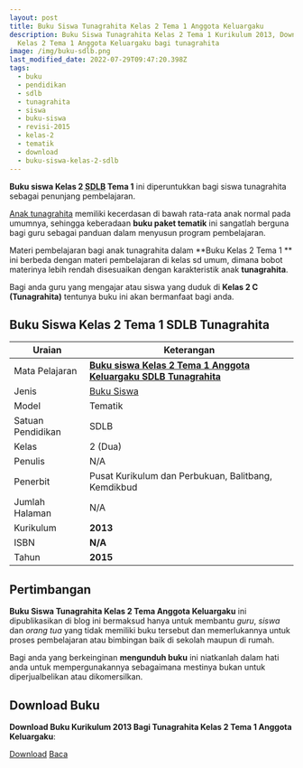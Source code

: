 ```yaml
---
layout: post
title: Buku Siswa Tunagrahita Kelas 2 Tema 1 Anggota Keluargaku
description: Buku Siswa Tunagrahita Kelas 2 Tema 1 Kurikulum 2013, Download buku
  Kelas 2 Tema 1 Anggota Keluargaku bagi tunagrahita
image: /img/buku-sdlb.png
last_modified_date: 2022-07-29T09:47:20.398Z
tags:
  - buku
  - pendidikan
  - sdlb
  - tunagrahita
  - siswa
  - buku-siswa
  - revisi-2015
  - kelas-2
  - tematik
  - download
  - buku-siswa-kelas-2-sdlb
---
```



**Buku siswa Kelas 2 <abbr title="Sekolah Dasar Luar Biasa">SDLB</abbr> Tema 1** ini diperuntukkan bagi siswa tunagrahita sebagai penunjang pembelajaran.

[Anak tunagrahita](/teori/tunagrahita) memiliki kecerdasan di bawah rata-rata anak normal pada umumnya, sehingga keberadaan **buku paket tematik** ini sangatlah berguna bagi guru sebagai panduan dalam menyusun program pembelajaran.

Materi pembelajaran bagi anak tunagrahita dalam **Buku Kelas 2 Tema 1 ** ini berbeda dengan materi pembelajaran di kelas sd umum, dimana bobot materinya lebih rendah disesuaikan dengan karakteristik anak **tunagrahita**.

Bagi anda guru yang mengajar atau siswa yang duduk di **Kelas 2 C (Tunagrahita)** tentunya buku ini akan bermanfaat bagi anda.

## Buku Siswa Kelas 2 Tema 1 SDLB Tunagrahita  

|Uraian|Keterangan|
| --- | --- |
|Mata Pelajaran|<a href="/bse/buku-siswa-tunagrahita-kelas-2-tema-1-anggota-keluargaku" title="Buku siswa Kelas 2 Tema 1 Anggota Keluargaku SDLB Tunagrahita"><strong>Buku siswa Kelas 2 Tema 1 Anggota Keluargaku SDLB Tunagrahita</strong></a>|
|Jenis|<a href="/bse" title="Buku Siswa" target="_blank">Buku Siswa</a>|
|Model|Tematik|
|Satuan Pendidikan|SDLB|
|Kelas|2 (Dua)|
|Penulis|N/A|
|Penerbit|Pusat Kurikulum dan Perbukuan, Balitbang, Kemdikbud|
|Jumlah Halaman|N/A|
|Kurikulum|<strong>2013</strong>|
|ISBN|<strong>N/A</strong>|
|Tahun|<strong>2015</strong>|

## Pertimbangan
**Buku Siswa Tunagrahita Kelas 2 Tema Anggota Keluargaku** ini dipublikasikan di blog ini bermaksud hanya untuk membantu _guru_, _siswa_ dan _orang tua_ yang tidak memiliki buku tersebut dan memerlukannya untuk proses pembelajaran atau bimbingan baik di sekolah maupun di rumah.

Bagi anda yang berkeinginan <b>mengunduh buku</b> ini niatkanlah dalam hati anda untuk mempergunakannya sebagaimana mestinya bukan untuk diperjualbelikan atau dikomersilkan.
  
## Download Buku
**Download Buku Kurikulum 2013 Bagi Tunagrahita Kelas 2 Tema 1 Anggota Keluargaku**:
<p class="center"><a class="button download" href="https://docs.google.com/uc?export=download&id=1j-YF2Cppy_hMdEnZbvEE3BL3Oti0Stz7" rel="nofollow" target="_blank" title="Download Buku Siswa Tunagrahita Kelas 2 Tema Anggota Keluargaku">Download</a>
<a class="button demo open-dialog" href="https://drive.google.com/file/d/1j-YF2Cppy_hMdEnZbvEE3BL3Oti0Stz7/preview" rel="nofollow" target="_blank" title="Download">Baca</a></p>

